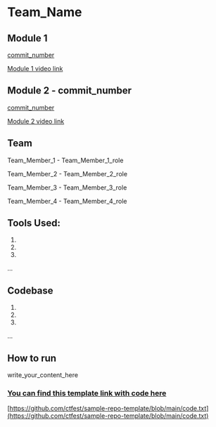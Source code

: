 # Team_Name

[comment]: <> (your repository name should be your team name)

## Module 1

[commit_number](#)

[comment]: <> (place your commit link in the place of #)

[Module 1 video link](#) 

[comment]: <> (place your link in the place of # from this repo where the video is uploaded)



## Module 2 - commit_number

[commit_number](#)

[comment]: <> (place your commit link in the place of #)

[Module 2 video link](#) 

[comment]: <> (place your link in the place of # from this repo where the video is uploaded)


## Team

Team_Member_1 - Team_Member_1_role

Team_Member_2 - Team_Member_2_role

Team_Member_3 - Team_Member_3_role

Team_Member_4 - Team_Member_4_role



## Tools Used:

1)
2)
3)
...



## Codebase

1)
2)
3)
...


## How to run

write_your_content_here


### [You can find this template link with code here](https://github.com/ctfest/sample-repo-template/blob/main/code.txt)
[https://github.com/ctfest/sample-repo-template/blob/main/code.txt](https://github.com/ctfest/sample-repo-template/blob/main/code.txt)
